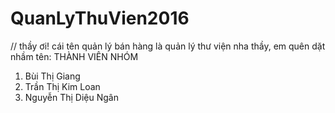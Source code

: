 # QuanLyThuVien2016

// thầy ơi! cái tên quản lý bán hàng là quản lý thư viện nha thầy, em quên dặt nhầm tên:
THÀNH VIÊN NHÓM
1. Bùi Thị Giang
2. Trần Thị Kim Loan
3. Nguyễn Thị Diệu Ngân
